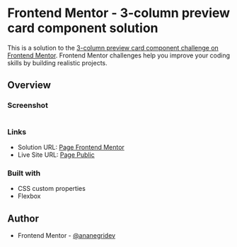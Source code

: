 # Frontend Mentor - 3-column preview card component solution

This is a solution to the [3-column preview card component challenge on Frontend Mentor](https://www.frontendmentor.io/challenges/3column-preview-card-component-pH92eAR2-). Frontend Mentor challenges help you improve your coding skills by building realistic projects. 

## Overview

### Screenshot

![]()

### Links

- Solution URL: [Page Frontend Mentor]()
- Live Site URL: [Page Public]()

### Built with

- CSS custom properties
- Flexbox

## Author

- Frontend Mentor - [@ananegridev](https://www.frontendmentor.io/profile/ananegridev)